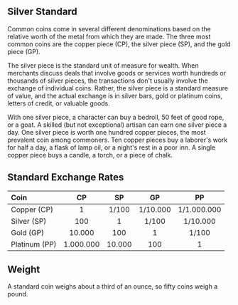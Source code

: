 
## Silver Standard

Common coins come in several different denominations based on the relative worth of the metal from which they are made. The three most common coins are the copper piece (CP), the silver piece (SP), and the gold piece (GP).

The silver piece is the standard unit of measure for wealth. When merchants discuss deals that involve goods or services worth hundreds or thousands of silver pieces, the transactions don't usually involve the exchange of individual coins. Rather, the silver piece is a standard measure of value, and the actual exchange is in silver bars, gold or platinum coins, letters of credit, or valuable goods.

With one silver piece, a character can buy a bedroll, 50 feet of good rope, or a goat. A skilled (but not exceptional) artisan can earn one silver piece a day.
One silver piece is worth one hundred copper pieces, the most prevalent coin among commoners. Ten copper pieces buy a laborer's work for half a day, a flask of lamp oil, or a night's rest in a poor inn. A single copper piece buys a candle, a torch, or a piece of chalk.

## Standard Exchange Rates

| Coin          |    CP     |   SP   |    GP    |     PP      |
| :------------ | :-------: | :----: | :------: | :---------: |
| Copper (CP)   |     1     | 1/100  | 1/10.000 | 1/1.000.000 |
| Silver (SP)   |    100    |   1    |  1/100   |  1/10.000   |
| Gold (GP)     |  10.000   |  100   |    1     |    1/100    |
| Platinum (PP) | 1.000.000 | 10.000 |   100    |      1      |


## Weight

A standard coin weighs about a third of an ounce, so fifty coins weigh a pound.